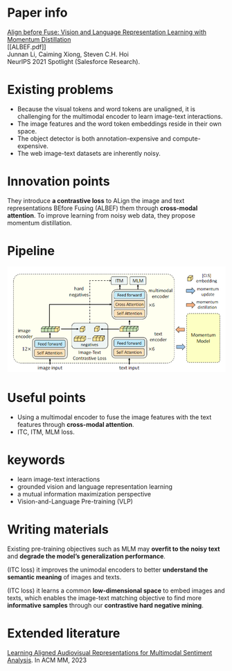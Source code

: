 # Paper info
[Align before Fuse: Vision and Language Representation Learning with Momentum Distillation](https://arxiv.org/abs/2107.07651)  
[[ALBEF.pdf]]  
Junnan Li, Caiming Xiong, Steven C.H. Hoi  
NeurIPS 2021 Spotlight (Salesforce Research).  

# Existing problems
- Because the visual tokens and word tokens are unaligned, it is challenging for the multimodal encoder to learn image-text interactions.  
- The image features and the word token embeddings reside in their own space.
- The object detector is both annotation-expensive and compute-expensive.  
- The web image-text datasets are inherently noisy.  

# Innovation points
They introduce **a contrastive loss** to ALign the image and text representations BEfore Fusing (ALBEF) them through **cross-modal attention**.
To improve learning from noisy web data, they propose momentum distillation.  

# Pipeline
![](imgs/ALBEF_pipeline.png)

# Useful points
- Using a multimodal encoder to fuse the image features with the text features through **cross-modal attention**.  
- ITC, ITM, MLM loss.  

# keywords
- learn image-text interactions
- grounded vision and language representation learning
- a mutual information maximization perspective
- Vision-and-Language Pre-training (VLP) 

# Writing materials
Existing pre-training objectives such as MLM may **overfit to the noisy text** and **degrade the model’s generalization performance**.  

(ITC loss) it improves the unimodal encoders to better **understand the semantic meaning** of images and texts.  

(ITC loss) it learns a common **low-dimensional space** to embed images and texts, which enables the image-text matching objective to find more **informative samples** through our **contrastive hard negative mining**.

# Extended literature
 [Learning Aligned Audiovisual Representations for Multimodal Sentiment Analysis](https://dl.acm.org/doi/abs/10.1145/3607865.3613184). In ACM MM, 2023